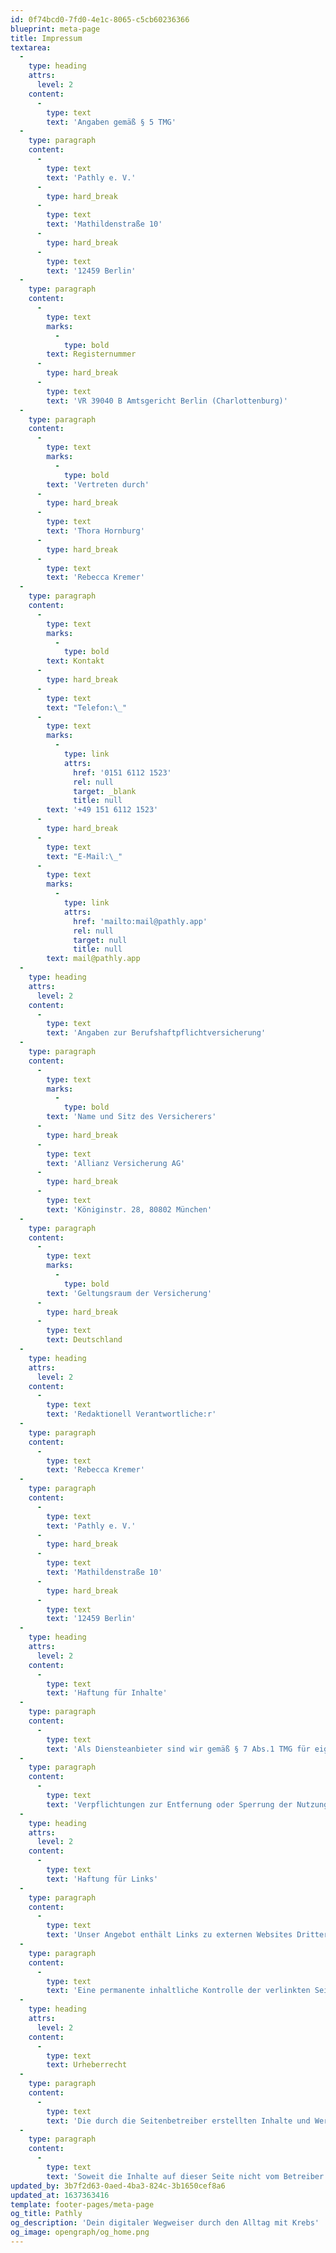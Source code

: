 ```yaml
---
id: 0f74bcd0-7fd0-4e1c-8065-c5cb60236366
blueprint: meta-page
title: Impressum
textarea:
  -
    type: heading
    attrs:
      level: 2
    content:
      -
        type: text
        text: 'Angaben gemäß § 5 TMG'
  -
    type: paragraph
    content:
      -
        type: text
        text: 'Pathly e. V.'
      -
        type: hard_break
      -
        type: text
        text: 'Mathildenstraße 10'
      -
        type: hard_break
      -
        type: text
        text: '12459 Berlin'
  -
    type: paragraph
    content:
      -
        type: text
        marks:
          -
            type: bold
        text: Registernummer
      -
        type: hard_break
      -
        type: text
        text: 'VR 39040 B Amtsgericht Berlin (Charlottenburg)'
  -
    type: paragraph
    content:
      -
        type: text
        marks:
          -
            type: bold
        text: 'Vertreten durch'
      -
        type: hard_break
      -
        type: text
        text: 'Thora Hornburg'
      -
        type: hard_break
      -
        type: text
        text: 'Rebecca Kremer'
  -
    type: paragraph
    content:
      -
        type: text
        marks:
          -
            type: bold
        text: Kontakt
      -
        type: hard_break
      -
        type: text
        text: "Telefon:\_"
      -
        type: text
        marks:
          -
            type: link
            attrs:
              href: '0151 6112 1523'
              rel: null
              target: _blank
              title: null
        text: '+49 151 6112 1523'
      -
        type: hard_break
      -
        type: text
        text: "E-Mail:\_"
      -
        type: text
        marks:
          -
            type: link
            attrs:
              href: 'mailto:mail@pathly.app'
              rel: null
              target: null
              title: null
        text: mail@pathly.app
  -
    type: heading
    attrs:
      level: 2
    content:
      -
        type: text
        text: 'Angaben zur Berufshaftpflichtversicherung'
  -
    type: paragraph
    content:
      -
        type: text
        marks:
          -
            type: bold
        text: 'Name und Sitz des Versicherers'
      -
        type: hard_break
      -
        type: text
        text: 'Allianz Versicherung AG'
      -
        type: hard_break
      -
        type: text
        text: 'Königinstr. 28, 80802 München'
  -
    type: paragraph
    content:
      -
        type: text
        marks:
          -
            type: bold
        text: 'Geltungsraum der Versicherung'
      -
        type: hard_break
      -
        type: text
        text: Deutschland
  -
    type: heading
    attrs:
      level: 2
    content:
      -
        type: text
        text: 'Redaktionell Verantwortliche:r'
  -
    type: paragraph
    content:
      -
        type: text
        text: 'Rebecca Kremer'
  -
    type: paragraph
    content:
      -
        type: text
        text: 'Pathly e. V.'
      -
        type: hard_break
      -
        type: text
        text: 'Mathildenstraße 10'
      -
        type: hard_break
      -
        type: text
        text: '12459 Berlin'
  -
    type: heading
    attrs:
      level: 2
    content:
      -
        type: text
        text: 'Haftung für Inhalte'
  -
    type: paragraph
    content:
      -
        type: text
        text: 'Als Diensteanbieter sind wir gemäß § 7 Abs.1 TMG für eigene Inhalte auf diesen Seiten nach den allgemeinen Gesetzen verantwortlich. Nach §§ 8 bis 10 TMG sind wir als Diensteanbieter jedoch nicht verpflichtet, übermittelte oder gespeicherte fremde Informationen zu überwachen oder nach Umständen zu forschen, die auf eine rechtswidrige Tätigkeit hinweisen.'
  -
    type: paragraph
    content:
      -
        type: text
        text: 'Verpflichtungen zur Entfernung oder Sperrung der Nutzung von Informationen nach den allgemeinen Gesetzen bleiben hiervon unberührt. Eine diesbezügliche Haftung ist jedoch erst ab dem Zeitpunkt der Kenntnis einer konkreten Rechtsverletzung möglich. Bei Bekanntwerden von entsprechenden Rechtsverletzungen werden wir diese Inhalte umgehend entfernen.'
  -
    type: heading
    attrs:
      level: 2
    content:
      -
        type: text
        text: 'Haftung für Links'
  -
    type: paragraph
    content:
      -
        type: text
        text: 'Unser Angebot enthält Links zu externen Websites Dritter, auf deren Inhalte wir keinen Einfluss haben. Deshalb können wir für diese fremden Inhalte auch keine Gewähr übernehmen. Für die Inhalte der verlinkten Seiten ist stets der jeweilige Anbieter oder Betreiber der Seiten verantwortlich. Die verlinkten Seiten wurden zum Zeitpunkt der Verlinkung auf mögliche Rechtsverstöße überprüft. Rechtswidrige Inhalte waren zum Zeitpunkt der Verlinkung nicht erkennbar.'
  -
    type: paragraph
    content:
      -
        type: text
        text: 'Eine permanente inhaltliche Kontrolle der verlinkten Seiten ist jedoch ohne konkrete Anhaltspunkte einer Rechtsverletzung nicht zumutbar. Bei Bekanntwerden von Rechtsverletzungen werden wir derartige Links umgehend entfernen.'
  -
    type: heading
    attrs:
      level: 2
    content:
      -
        type: text
        text: Urheberrecht
  -
    type: paragraph
    content:
      -
        type: text
        text: 'Die durch die Seitenbetreiber erstellten Inhalte und Werke auf diesen Seiten unterliegen dem deutschen Urheberrecht. Die Vervielfältigung, Bearbeitung, Verbreitung und jede Art der Verwertung außerhalb der Grenzen des Urheberrechtes bedürfen der schriftlichen Zustimmung des jeweiligen Autors bzw. Erstellers. Downloads und Kopien dieser Seite sind nur für den privaten, nicht kommerziellen Gebrauch gestattet.'
  -
    type: paragraph
    content:
      -
        type: text
        text: 'Soweit die Inhalte auf dieser Seite nicht vom Betreiber erstellt wurden, werden die Urheberrechte Dritter beachtet. Insbesondere werden Inhalte Dritter als solche gekennzeichnet. Sollten Sie trotzdem auf eine Urheberrechtsverletzung aufmerksam werden, bitten wir um einen entsprechenden Hinweis. Bei Bekanntwerden von Rechtsverletzungen werden wir derartige Inhalte umgehend entfernen.'
updated_by: 3b7f2d63-0aed-4ba3-824c-3b1650cef8a6
updated_at: 1637363416
template: footer-pages/meta-page
og_title: Pathly
og_description: 'Dein digitaler Wegweiser durch den Alltag mit Krebs'
og_image: opengraph/og_home.png
---
```

